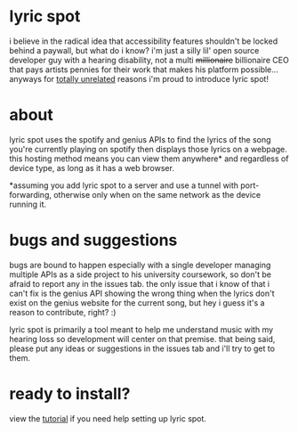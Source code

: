 # lyric spot
i believe in the radical idea that accessibility features shouldn't be locked behind a paywall, but what do i know? i'm just a silly lil' open source developer guy with a hearing disability, not a multi ~~millionaire~~ billionaire CEO that pays artists pennies for their work that makes his platform possible... anyways for [totally unrelated](https://www.theverge.com/2023/9/5/23860124/spotify-lyrics-premium-only-feature) reasons i'm proud to introduce lyric spot!

# about
lyric spot uses the spotify and genius APIs to find the lyrics of the song you're currently playing on spotify then displays those lyrics on a webpage. this hosting method means you can view them anywhere* and regardless of device type, as long as it has a web browser.

*assuming you add lyric spot to a server and use a tunnel with port-forwarding, otherwise only when on the same network as the device running it.

# bugs and suggestions
bugs are bound to happen especially with a single developer managing multiple APIs as a side project to his university coursework, so don't be afraid to report any in the issues tab. the only issue that i know of that i can't fix is the genius API showing the wrong thing when the lyrics don't exist on the genius website for the current song, but hey i guess it's a reason to contribute, right? :)

lyric spot is primarily a tool meant to help me understand music with my hearing loss so development will center on that premise. that being said, please put any ideas or suggestions in the issues tab and i'll try to get to them.

# ready to install?
view the [tutorial](docs/tutorial.md) if you need help setting up lyric spot.